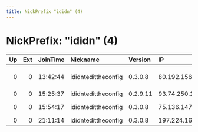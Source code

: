 ```yaml
---
title: NickPrefix "ididn" (4)
---
```


# NickPrefix: "ididn" (4)

|   Up |   Ext | JoinTime   | Nickname            | Version   | IP              | AS                     | CC   |   ORp |   Dirp | OS      | Contact                                |   eFamMembers |
|-----:|------:|:-----------|:--------------------|:----------|:----------------|:-----------------------|:-----|------:|-------:|:--------|:---------------------------------------|--------------:|
|    0 |     0 | 13:42:44   | ididntedittheconfig | 0.3.0.8   | 80.192.156.241  | Virgin Media Limited   | gb   |  9001 |      0 | Windows | cryptopia &lt;cryptopia at cryptopia d |             1 |
|    0 |     0 | 15:25:37   | ididntedittheconfig | 0.2.9.11  | 93.74.250.124   | Volia                  | ua   |   443 |      0 | Linux   | serVer@Gmail.com                       |             1 |
|    0 |     0 | 15:54:17   | ididntedittheconfig | 0.3.0.8   | 75.136.147.206  | Charter Communications | us   |   443 |      0 | Windows | human@...                              |             1 |
|    0 |     0 | 21:11:14   | ididntedittheconfig | 0.3.0.8   | 197.224.164.226 | MauritiusTelecom       | mu   |  3724 |      0 | Windows | human@...                              |             1 |
